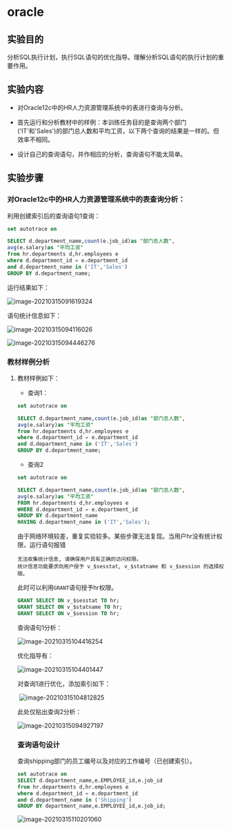 # oracle
## 实验目的

  分析SQL执行计划，执行SQL语句的优化指导。理解分析SQL语句的执行计划的重要作用。

## 实验内容

- 对Oracle12c中的HR人力资源管理系统中的表进行查询与分析。

- 首先运行和分析教材中的样例：本训练任务目的是查询两个部门('IT'和'Sales')的部门总人数和平均工资，以下两个查询的结果是一样的。但效率不相同。

- 设计自己的查询语句，并作相应的分析，查询语句不能太简单。
## 实验步骤
### 对Oracle12c中的HR人力资源管理系统中的表查询分析：

利用创建索引后的查询语句1查询：

```SQL
set autotrace on

SELECT d.department_name,count(e.job_id)as "部门总人数",
avg(e.salary)as "平均工资"
from hr.departments d,hr.employees e
where d.department_id = e.department_id
and d.department_name in ('IT','Sales')
GROUP BY d.department_name;
```

运行结果如下：

![image-20210315091619324](C:\Users\Mordred\AppData\Roaming\Typora\typora-user-images\image-20210315091619324.png)

语句统计信息如下：

![image-20210315094116026](C:\Users\Mordred\AppData\Roaming\Typora\typora-user-images\image-20210315094116026.png)

![image-20210315094446276](C:\Users\Mordred\AppData\Roaming\Typora\typora-user-images\image-20210315094446276.png)

### 教材样例分析

1. 教材样例如下：

   - 查询1：

   ```SQL
   set autotrace on
   
   SELECT d.department_name,count(e.job_id)as "部门总人数",
   avg(e.salary)as "平均工资"
   from hr.departments d,hr.employees e
   where d.department_id = e.department_id
   and d.department_name in ('IT','Sales')
   GROUP BY d.department_name;
   ```

   - 查询2

   ```SQL
   set autotrace on
   
   SELECT d.department_name,count(e.job_id)as "部门总人数",
   avg(e.salary)as "平均工资"
   FROM hr.departments d,hr.employees e
   WHERE d.department_id = e.department_id
   GROUP BY d.department_name
   HAVING d.department_name in ('IT','Sales');
   ```

   由于网络环境较差，重复实验较多。某些步骤无法复现。当用户hr没有统计权限，运行语句报错

   ```text  
   无法收集统计信息, 请确保用户具有正确的访问权限。
   统计信息功能要求向用户授予 v_$sesstat, v_$statname 和 v_$session 的选择权限。
   ```

   此时可以利用`GRANT`语句授予hr权限。

   ```SQL
   GRANT SELECT ON v_$sesstat TO hr;
   GRANT SELECT ON v_$statname TO hr;
   GRANT SELECT ON v_$session TO hr;
   
   ```

   

   查询语句1分析：

   ![image-20210315104416254](C:\Users\Mordred\AppData\Roaming\Typora\typora-user-images\image-20210315104416254.png)

   优化指导有：

   ![image-20210315104401447](C:\Users\Mordred\AppData\Roaming\Typora\typora-user-images\image-20210315104401447.png)

   

   对查询1进行优化，添加索引如下：

   ​	![image-20210315104812825](C:\Users\Mordred\AppData\Roaming\Typora\typora-user-images\image-20210315104812825.png)

   

   此处仅贴出查询2分析：

   ![image-20210315094927197](C:\Users\Mordred\AppData\Roaming\Typora\typora-user-images\image-20210315094927197.png)

   ### 查询语句设计

   查询shipping部门的员工编号以及对应的工作编号（已创建索引）。

   ```sql
   set autotrace on
   SELECT d.department_name,e.EMPLOYEE_id,e.job_id
   from hr.departments d,hr.employees e
   where d.department_id = e.department_id
   and d.department_name in ('Shipping')
   GROUP BY department_name,e.EMPLOYEE_id,e.job_id;
   ```

   ![image-20210315110201060](C:\Users\Mordred\AppData\Roaming\Typora\typora-user-images\image-20210315110201060.png)

   

   

